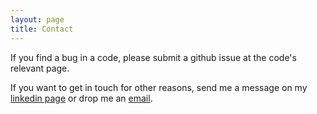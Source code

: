 ```yaml
---
layout: page
title: Contact
---
```


If you find a bug in a code, please submit a github issue at the code's relevant page.

If you want to get in touch for other reasons, send me a message on my [linkedin page](https://www.linkedin.com/in/zoghbi-a/) or drop me an [email](mailto:zoghbi.a@gmail).
